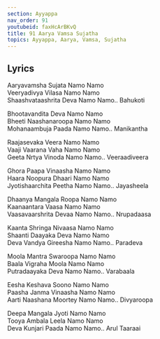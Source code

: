 ```yaml
---
section: Ayyappa
nav_order: 91
youtubeid: faxHcArBKvQ
title: 91 Aarya Vamsa Sujatha
topics: Ayyappa, Aarya, Vamsa, Sujatha
---
```


## Lyrics

Aaryavamsha Sujata Namo Namo\
Veeryadivya Vilasa Namo Namo\
Shaashvataashrita Deva Namo Namo.. Bahukoti

Bhootavandita Deva Namo Namo\
Bheeti Naashanaroopa Namo Namo\
Mohanaambuja Paada Namo Namo.. Manikantha

Raajasevaka Veera Namo Namo\
Vaaji Vaarana Vaha Namo Namo\
Geeta Nrtya Vinoda Namo Namo.. Veeraadiveera

Ghora Paapa Vinaasha Namo Namo\
Haara Noopura Dhaari Namo Namo\
Jyotishaarchita Peetha Namo Namo.. Jayasheela

Dhaanya Mangala Roopa Namo Namo\
Kaanaantara Vaasa Namo Namo\
Vaasavaarshrita Devaa Namo Namo.. Nrupadaasa

Kaanta Shringa Nivaasa Namo Namo\
Shaanti Daayaka Deva Namo Namo\
Deva Vandya Gireesha Namo Namo.. Paradeva

Moola Mantra Swaroopa Namo Namo\
Baala Vigraha Moola Namo Namo\
Putradaayaka Deva Namo Namo.. Varabaala

Eesha Keshava Soono Namo Namo\
Paasha Janma Vinaasha Namo Namo\
Aarti Naashana Moortey Namo Namo.. Divyaroopa

Deepa Mangala Jyoti Namo Namo\
Tooya Ambala Leela Namo Namo\
Deva Kunjari Paada Namo Namo.. Arul Taaraai
